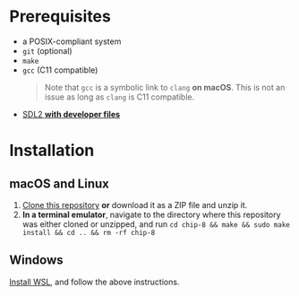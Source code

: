 # Prerequisites
- a POSIX-compliant system
- `git` (optional)
- `make`
- `gcc` (C11 compatible)
    > Note that `gcc` is a symbolic link to `clang` **on macOS**. This is not an issue as long as `clang` is C11 compatible.
- [SDL2 **with developer files**](https://wiki.libsdl.org/SDL2/Installation)
# Installation
## macOS and Linux
1. [Clone this repository](https://docs.github.com/en/repositories/creating-and-managing-repositories/cloning-a-repository) **or** download it as a ZIP file and unzip it.
2. **In a terminal emulator**, navigate to the directory where this repository was either cloned or unzipped, and run `cd chip-8 && make && sudo make install && cd .. && rm -rf chip-8`
## Windows
[Install WSL](https://learn.microsoft.com/en-us/windows/wsl/install), and follow the above instructions.
